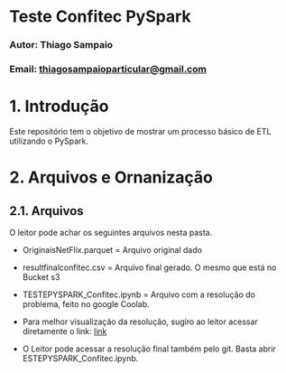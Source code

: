 # Teste Confitec PySpark
### Autor: Thiago Sampaio
### Email: thiagosampaioparticular@gmail.com

# 1. Introdução

Este repositório tem o objetivo de mostrar um processo básico de ETL utilizando o PySpark.

# 2. Arquivos e Ornanização

## 2.1. Arquivos

O leitor pode achar os seguintes arquivos nesta pasta.
- OriginaisNetFlix.parquet = Arquivo original dado
- resultfinalconfitec.csv = Arquivo final gerado. O mesmo que está no Bucket s3
- TESTEPYSPARK_Confitec.ipynb = Arquivo com a resolução do problema, feito no google Coolab.

- Para melhor visualização da resolução, sugiro ao leitor acessar diretamente o link:
[link](https://colab.research.google.com/github/ThiagSampaio/teste_confitec/blob/master/pyspark/TESTEPYSPARK_Confitec.ipynb)
- O Leitor pode acessar a resolução final também pelo git. Basta abrir ESTEPYSPARK_Confitec.ipynb.
